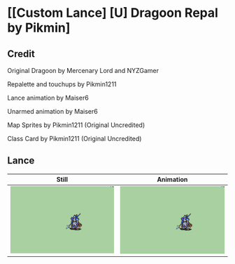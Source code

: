 # [\[Custom Lance\] \[U\] Dragoon Repal by Pikmin]

## Credit

Original Dragoon by Mercenary Lord and NYZGamer

Repalette and touchups by Pikmin1211

Lance animation by Maiser6

Unarmed animation by Maiser6

Map Sprites by Pikmin1211 (Original Uncredited)

Class Card by Pikmin1211 (Original Uncredited)
	
## Lance

| Still | Animation |
| :---: | :-------: |
| ![Lance still](./Lance_000.png) | ![Lance animation](./Lance.gif) |
